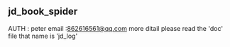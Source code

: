 ## jd_book_spider

AUTH : peter 
email :862616561@qq.com
more ditail please read the 'doc' file that name is 'jd_log'
